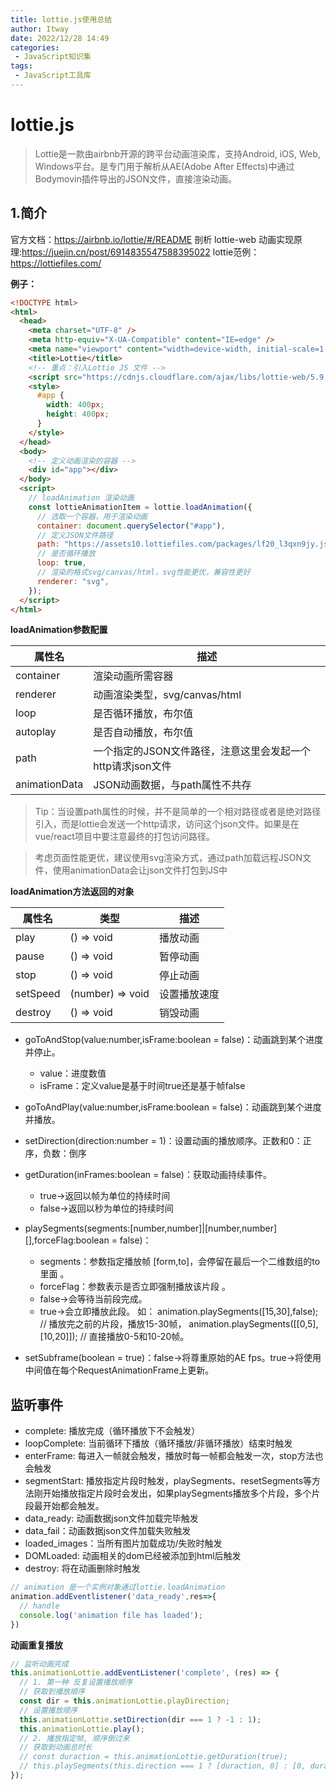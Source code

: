 ```yaml
---
title: lottie.js使用总结
author: Itway
date: 2022/12/28 14:49
categories:
 - JavaScript知识集
tags:
 - JavaScript工具库
---
```


# lottie.js
>Lottie是一款由airbnb开源的跨平台动画渲染库，支持Android, iOS, Web, Windows平台。是专门用于解析从AE(Adobe After Effects)中通过Bodymovin插件导出的JSON文件，直接渲染动画。

## 1.简介
官方文档：https://airbnb.io/lottie/#/README
剖析 lottie-web 动画实现原理:https://juejin.cn/post/6914835547588395022
lottie范例：https://lottiefiles.com/

**例子：**
```html
<!DOCTYPE html>
<html>
  <head>
    <meta charset="UTF-8" />
    <meta http-equiv="X-UA-Compatible" content="IE=edge" />
    <meta name="viewport" content="width=device-width, initial-scale=1.0" />
    <title>Lottie</title>
    <!-- 重点：引入Lottie JS 文件 -->
    <script src="https://cdnjs.cloudflare.com/ajax/libs/lottie-web/5.9.4/lottie.min.js"></script>
    <style>
      #app {
        width: 400px;
        height: 400px;
      }
    </style>
  </head>
  <body>
    <!-- 定义动画渲染的容器 -->
    <div id="app"></div>
  </body>
  <script>
    // loadAnimation 渲染动画
    const lottieAnimationItem = lottie.loadAnimation({
      // 选取一个容器，用于渲染动画
      container: document.querySelector("#app"),
      // 定义JSON文件路径
      path: "https://assets10.lottiefiles.com/packages/lf20_l3qxn9jy.json",
      // 是否循环播放
      loop: true,
      // 渲染的格式svg/canvas/html，svg性能更优，兼容性更好
      renderer: "svg",
    });
  </script>
</html>
```
**loadAnimation参数配置**

| 属性名        | 描述                                                       |
| ------------- | ---------------------------------------------------------- |
| container     | 渲染动画所需容器                                           |
| renderer      | 动画渲染类型，svg/canvas/html                              |
| loop          | 是否循环播放，布尔值                                       |
| autoplay      | 是否自动播放，布尔值                                       |
| path          | 一个指定的JSON文件路径，注意这里会发起一个http请求json文件 |
| animationData | JSON动画数据，与path属性不共存                             |

>Tip：当设置path属性的时候，并不是简单的一个相对路径或者是绝对路径引入，而是lottie会发送一个http请求，访问这个json文件。如果是在vue/react项目中要注意最终的打包访问路径。

>考虑页面性能更优，建议使用svg渲染方式，通过path加载远程JSON文件，使用animationData会让json文件打包到JS中

**loadAnimation方法返回的对象**

| 属性名   | 类型             | 描述         |
| -------- | ---------------- | ------------ |
| play     | () => void       | 播放动画     |
| pause    | () => void       | 暂停动画     |
| stop     | () => void       | 停止动画     |
| setSpeed | (number) => void | 设置播放速度 |
| destroy  | () => void       | 销毁动画     |

- goToAndStop(value:number,isFrame:boolean = false)：动画跳到某个进度并停止。
    - value：进度数值
    - isFrame：定义value是基于时间true还是基于帧false

- goToAndPlay(value:number,isFrame:boolean = false)：动画跳到某个进度并播放。

- setDirection(direction:number = 1)：设置动画的播放顺序。正数和0：正序，负数：倒序

- getDuration(inFrames:boolean = false)：获取动画持续事件。
    - true->返回以帧为单位的持续时间
    - false->返回以秒为单位的持续时间

- playSegments(segments:[number,number]|[number,number][],forceFlag:boolean = false)：
    - segments：参数指定播放帧 [form,to]，会停留在最后一个二维数组的to里面 。
    - forceFlag：参数表示是否立即强制播放该片段 。
    - false->会等待当前段完成。
    - true->会立即播放此段。 如：
    animation.playSegments([15,30],false); // 播放完之前的片段，播放15-30帧，
    animation.playSegments([[0,5],[10,20]]); // 直接播放0-5和10-20帧。

- setSubframe(boolean = true)：false->将尊重原始的AE fps。true->将使用中间值在每个RequestAnimationFrame上更新。

## 监听事件
- complete: 播放完成（循环播放下不会触发）
- loopComplete: 当前循环下播放（循环播放/非循环播放）结束时触发
- enterFrame: 每进入一帧就会触发，播放时每一帧都会触发一次，stop方法也会触发
- segmentStart: 播放指定片段时触发，playSegments、resetSegments等方法刚开始播放指定片段时会发出，如果playSegments播放多个片段，多个片段最开始都会触发。
- data_ready: 动画数据json文件加载完毕触发
- data_fail：动画数据json文件加载失败触发
- loaded_images：当所有图片加载成功/失败时触发
- DOMLoaded: 动画相关的dom已经被添加到html后触发
- destroy: 将在动画删除时触发
```javascript
// animation 是一个实例对象通过lottie.loadAnimation
animation.addEventlistener('data_ready',res=>{
  // handle
  console.log('animation file has loaded');
})
```
**动画重复播放**
```javascript
// 监听动画完成
this.animationLottie.addEventListener('complete', (res) => {
  // 1. 第一种 反复设置播放顺序
  // 获取到播放顺序
  const dir = this.animationLottie.playDirection;
  // 设置播放顺序
  this.animationLottie.setDirection(dir === 1 ? -1 : 1);
  this.animationLottie.play();
  // 2. 播放指定帧, 顺序倒过来
  // 获取到动画总时长
  // const duraction = this.animationLottie.getDuration(true);
  // this.playSegments(this.direction === 1 ? [duraction, 0] : [0, duraction]);
});
```